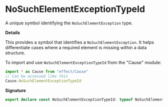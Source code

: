# NoSuchElementExceptionTypeId

A unique symbol identifying the `NoSuchElementException` type.

**Details**

This provides a symbol that identifies a `NoSuchElementException`. It helps
differentiate cases where a required element is missing within a data
structure.

To import and use `NoSuchElementExceptionTypeId` from the "Cause" module:

```ts
import * as Cause from "effect/Cause"
// Can be accessed like this
Cause.NoSuchElementExceptionTypeId
```

**Signature**

```ts
export declare const NoSuchElementExceptionTypeId: typeof NoSuchElementExceptionTypeId
```
